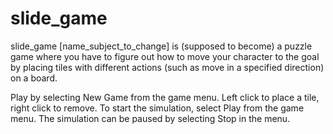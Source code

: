 # slide_game

slide_game [name_subject_to_change] is (supposed to become) a puzzle game where you have to figure out how to move your character to the goal by placing tiles with different actions (such as move in a specified direction) on a board.

Play by selecting New Game from the game menu. Left click to place a tile, right click to remove. To start the simulation, select Play from the game menu. The simulation can be paused by selecting Stop in the menu.
